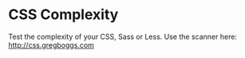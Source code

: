 CSS Complexity
==============

Test the complexity of your CSS, Sass or Less. Use the scanner here: http://css.gregboggs.com
